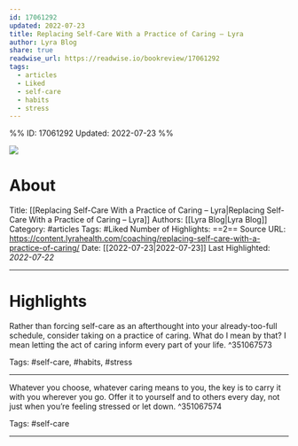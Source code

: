 ```yaml
---
id: 17061292
updated: 2022-07-23
title: Replacing Self-Care With a Practice of Caring – Lyra
author: Lyra Blog
share: true
readwise_url: https://readwise.io/bookreview/17061292
tags:
  - articles
  - Liked
  - self-care
  - habits
  - stress
---
```


%%
ID: 17061292
Updated: 2022-07-23
%%

![]( https://readwise-assets.s3.amazonaws.com/static/images/article3.5c705a01b476.png)

# About
Title: [[Replacing Self-Care With a Practice of Caring – Lyra|Replacing Self-Care With a Practice of Caring – Lyra]]
Authors: [[Lyra Blog|Lyra Blog]]
Category: #articles
Tags: #Liked
Number of Highlights: ==2==
Source URL: https://content.lyrahealth.com/coaching/replacing-self-care-with-a-practice-of-caring/
Date: [[2022-07-23|2022-07-23]]
Last Highlighted: *2022-07-22*

---

# Highlights

Rather than forcing self-care as an afterthought into your already-too-full schedule, consider taking on a practice of caring. What do I mean by that? I mean letting the act of caring inform every part of your life. ^351067573

Tags: #self-care, #habits, #stress

---
Whatever you choose, whatever caring means to you, the key is to carry it with you wherever you go. Offer it to yourself and to others every day, not just when you’re feeling stressed or let down. ^351067574

Tags: #self-care

---